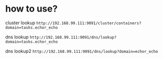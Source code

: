 # how to use?


cluster lookup `http://192.168.99.111:9091/cluster/containers?domain=tasks.echor_echo`

dns lookup `http://192.168.99.111:9091/dns/lookup?domain=tasks.echor_echo`

dns lookup2 `http://192.168.99.111:9091/dns/lookup?domain=echor_echo`